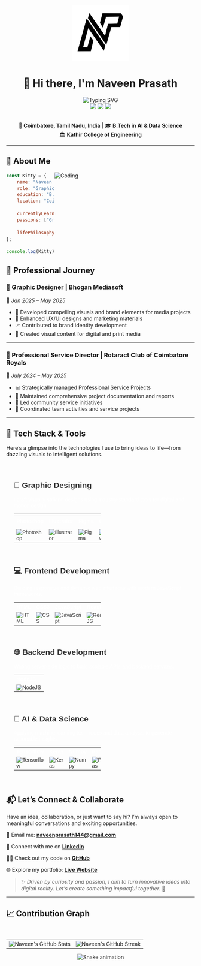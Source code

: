 <div align="center">
  <img height="150" src="./assets/Logo_Base.png" alt="Naveen Prasath Logo" />
</div>
<div align="center">

# 🚀 Hi there, **I'm Naveen Prasath** 

<img src="https://readme-typing-svg.herokuapp.com?font=Fira+Code&size=22&duration=3000&pause=1000&color=00D4FF&center=true&vCenter=true&width=600&lines=Graphic+Designer;Brand+Strategist+%7C+UI | UX+Designer;" alt="Typing SVG" />

<div>
  <img src="https://img.shields.io/badge/🎨_Graphic_Designer-FF6B6B?style=for-the-badge&logoColor=white" />
  <img src="https://img.shields.io/badge/🤖_UI%2FUX Designer-4ECDC4?style=for-the-badge&logoColor=white" />
  <img src="https://img.shields.io/badge/🎯_Brand_Strategist-45B7D1?style=for-the-badge&logoColor=white" />
</div>

<br/>

📍 **Coimbatore, Tamil Nadu, India** | 🎓 **B.Tech in AI & Data Science**  
🏛️ **Kathir College of Engineering**

---

</div>

## 🎯 **About Me**

<img align="right" alt="Coding" width="375" src="https://cdn.dribbble.com/users/1162077/screenshots/3848914/programmer.gif">

```javascript
const Kitty = {
    name: "Naveen Prasath P",
    role: "Graphic Designer, Brand Strategist, UI/UX Designer",
    education: "B.Tech in AI & Data Science",
    location: "Coimbatore, Tamil Nadu, India",
    
    currentlyLearning: ["Machine Learning", "Deep Learning", "UI/UX Design"],
    passions: ["Graphic Design", "Video Editing", "Logo Design", "AI/ML"],
    
    lifePhilosophy: "Reshaping human perception through innovative design ✨"
};

console.log(Kitty);
```
## 💼 **Professional Journey**

### 🎨 Graphic Designer | Bhogan Mediasoft  
📅 *Jan 2025 – May 2025*

- 🎯 Developed compelling visuals and brand elements for media projects  
- 🚀 Enhanced UX/UI designs and marketing materials  
- 📈 Contributed to brand identity development  
- 🎨 Created visual content for digital and print media  

---

### 🤝 Professional Service Director | Rotaract Club of Coimbatore Royals  
📅 *July 2024 – May 2025*

- 📊 Strategically managed Professional Service Projects  
- 📝 Maintained comprehensive project documentation and reports  
- 🎯 Led community service initiatives  
- 🤝 Coordinated team activities and service projects  

---

## 🚀 **Tech Stack & Tools**

Here’s a glimpse into the technologies I use to bring ideas to life—from dazzling visuals to intelligent solutions.

<div style="padding: 20px; font-family: Arial, sans-serif; color: #333;">

  <!-- 🎨 Graphic Designing -->
  <h2 style="color:fa0e8b;">🎨 Graphic Designing</h2>
  <p style="color:#FFFFFF;">I craft visually striking designs using industry-standard tools for digital and motion design.</p>
  <table style="width: 50%; table-layout: fixed;">
    <tr align="left" style="color: white;">
      <th>Photoshop</th>
      <th>Illustrator</th>
      <th>Figma</th>
      <th>Canva</th>
      <th>After Effects</th>
      <th>CapCut</th>
    </tr>
    <tr align="left">
      <td><img src="https://cdn.jsdelivr.net/gh/devicons/devicon/icons/photoshop/photoshop-plain.svg" title="Photoshop" alt="Photoshop" width="55" height="55"/></td>
      <td><img src="https://cdn.jsdelivr.net/gh/devicons/devicon/icons/illustrator/illustrator-plain.svg" title="Illustrator" alt="Illustrator" width="55" height="55"/></td>
      <td><img src="https://cdn.jsdelivr.net/gh/devicons/devicon/icons/figma/figma-original.svg" title="Figma" alt="Figma" width="55" height="55"/></td>
      <td><img src="https://cdn.jsdelivr.net/gh/devicons/devicon/icons/canva/canva-original.svg" title="Canva" alt="Canva" width="55" height="55"/></td>
      <td><img src="https://upload.wikimedia.org/wikipedia/commons/c/cb/Adobe_After_Effects_CC_icon.svg" title="After Effects" alt="After Effects" width="55" height="55"/></td>
      <td><img src="https://upload.wikimedia.org/wikipedia/en/a/a0/Capcut-logo.svg" title="CapCut" alt="CapCut" width="55" height="55"/></td>
    </tr>
  </table>

  <br/>

  <!-- 💻 Frontend Development -->
  <h2 style="color:fa0e8b;">💻 Frontend Development</h2>
  <p style="color:#FFFFFF;">Building responsive and dynamic web interfaces with modern JavaScript frameworks.</p>
  <table style="width: 50%; table-layout: fixed;">
    <tr align="left" style="color: white;">
      <th>HTML</th>
      <th>CSS3</th>
      <th>JavaScript</th>
      <th>ReactJS</th>
      <th>Canva</th>
    </tr>
    <tr align="left">
      <td><img src="https://cdn.jsdelivr.net/gh/devicons/devicon/icons/html5/html5-original.svg" title="HTML" alt="HTML" width="55" height="55"/></td>
      <td><img src="https://cdn.jsdelivr.net/gh/devicons/devicon/icons/css3/css3-original.svg" title="CSS" alt="CSS" width="55" height="55"/></td>
      <td><img src="https://cdn.jsdelivr.net/gh/devicons/devicon/icons/javascript/javascript-original.svg" title="JavaScript" alt="JavaScript" width="55" height="55"/></td>
      <td><img src="https://cdn.jsdelivr.net/gh/devicons/devicon/icons/react/react-original.svg" title="ReactJS" alt="ReactJS" width="55" height="55"/></td>
      <td><img src="https://cdn.jsdelivr.net/gh/devicons/devicon/icons/canva/canva-original.svg" title="Canva" alt="Canva" width="55" height="55"/></td>
    </tr>
  </table>

  <br/>

  <!-- 🌐 Backend Development -->
  <h2 style="color:fa0e8b;">🌐 Backend Development</h2>
  <p style="color:#FFFFFF;">Writing server-side logic to build scalable APIs and backend services.</p>
  <table style="width: 50%; table-layout: fixed;">
  <tr align="left" style="color: white;">
      <th>NodeJS</th>
    </tr>
    <tr align="left">
      <td><img src="https://cdn.jsdelivr.net/gh/devicons/devicon/icons/nodejs/nodejs-original.svg" title="NodeJS" alt="NodeJS" width="55" height="55"/></td>
    </tr>
  </table>

  <br/>

  <!-- 🧠 AI & Data Science -->
  <h2 style="color:fa0e8b;">🧠 AI & Data Science</h2>
  <p style="color:#FFFFFF;">Applying machine learning techniques and data analysis to generate actionable insights.</p>
  <table style="width: 50%; table-layout: auto;">
    <tr align="left" style="color: white;">
      <th>Tensorflow</th>
      <th>Keras</th>
      <th>Numpy</th>
      <th>Pandas</th>
      <th>Matplotlib</th>
      <th>MySQL</th>
    </tr>
    <tr align="left">
      <td><img src="https://cdn.jsdelivr.net/gh/devicons/devicon/icons/tensorflow/tensorflow-original.svg" title="Tensorflow" alt="Tensorflow" width="55" height="55"/></td>
      <td><img src="https://cdn.jsdelivr.net/gh/devicons/devicon/icons/keras/keras-original.svg" title="Keras" alt="Keras" width="55" height="55"/></td>
      <td><img src="https://cdn.jsdelivr.net/gh/devicons/devicon/icons/numpy/numpy-original.svg" title="Numpy" alt="Numpy" width="55" height="55"/></td>
      <td><img src="https://cdn.jsdelivr.net/gh/devicons/devicon/icons/pandas/pandas-original.svg" title="Pandas" alt="Pandas" width="55" height="55"/></td>
      <td><img src="https://cdn.jsdelivr.net/gh/devicons/devicon/icons/matplotlib/matplotlib-original.svg" title="Matplotlib" alt="Matplotlib" width="55" height="55"/></td>
      <td><img src="https://cdn.jsdelivr.net/gh/devicons/devicon/icons/mysql/mysql-original-wordmark.svg" title="MySQL" alt="MySQL" width="55" height="55"/></td>
    </tr>
  </table>

</div>

## 📬 Let’s Connect & Collaborate

Have an idea, collaboration, or just want to say hi? I’m always open to meaningful conversations and exciting opportunities.

📧 Email me: **naveenprasath144@gmail.com**

💼 Connect with me on [**LinkedIn**](https://www.linkedin.com/in/naveen-prasath144)

👨‍💻 Check out my code on [**GitHub**](https://github.com/NaveenKitty14)

🌐 Explore my portfolio: [**Live Website**](https://naveen-kitty-portfoliocom.vercel.app/)

> ✨ *Driven by curiosity and passion, I aim to turn innovative ideas into digital reality. Let’s create something impactful together.* 🚀

---

## 📈 Contribution Graph

<br/>

<div align="center">
  <table>
    <tr>
      <td style="border: none;" align="center">
        <img src="https://github-readme-stats.vercel.app/api?username=NaveenKitty14&show_icons=true&theme=github_dark" alt="Naveen's GitHub Stats" />
      </td>
      <td style="border: none;" align="center">
        <img src="https://github-readme-streak-stats.herokuapp.com?user=NaveenKitty14&theme=github-dark-blue&cache_bust=true" alt="Naveen's GitHub Streak" />
      </td>
    </tr>
  </table>
</div>

<div align="center">
  <img src="https://github.com/NaveenKitty14/NaveenKitty14/blob/output/github-contribution-grid-snake.svg" alt="Snake animation" />
</div>

